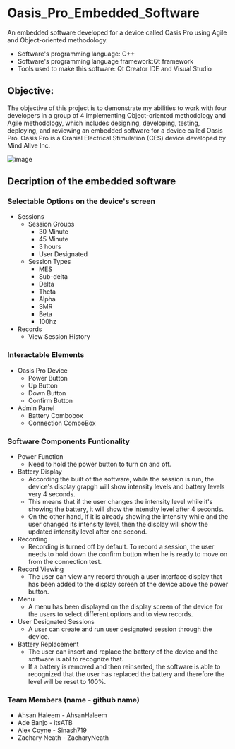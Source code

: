 # Oasis_Pro_Embedded_Software
An embedded software developed for a device called Oasis Pro using Agile and Object-oriented methodology.
* Software's programming language: C++ 
* Software's programming language framework:Qt framework  
* Tools used to make this software: Qt Creator IDE and Visual Studio

## Objective: 
The objective of this project is to demonstrate my abilities to work with four developers in a group of 4 implementing Object-oriented methodology and Agile methodology, which includes designing, developing, testing, deploying, and reviewing an embedded software for a device called Oasis Pro. Oasis Pro is a Cranial Electrical Stimulation (CES) device developed by Mind Alive Inc.

![image](https://user-images.githubusercontent.com/29932763/196058647-d4f84e0d-ebef-4a3f-82da-fd627852daf6.png)

## Decription of the embedded software

### Selectable Options on the device's screen
* Sessions
  * Session Groups
    * 30 Minute
    * 45 Minute
    * 3 hours
    * User Designated
  * Session Types
    * MES
    * Sub-delta
    * Delta
    * Theta
    * Alpha
    * SMR
    * Beta
    * 100hz
* Records
  * View Session History

### Interactable Elements
* Oasis Pro Device
  * Power Button
  * Up Button
  * Down Button
  * Confirm Button
* Admin Panel
  * Battery Combobox
  * Connection ComboBox

### Software Components Funtionality 
* Power Function
  * Need to hold the power button to turn on and off.
* Battery Display
  * According the built of the software, while the session is run, the device's display grapgh will show intensity levels and battery levels very 4 seconds. 
  * This means that if the user changes the intensity level while it's showing the battery, it will show the intensity level after 4 seconds. 
  * On the other hand, If it is already showing the intensity while and the user changed its intensity level, then the display will show the updated intensity level after one second.
* Recording
  * Recording is turned off by default. To record a session, the user needs to hold down the confirm button when he is ready to move on from the connection test.
* Record Viewing
  * The user can view any record through a user interface display that has been added to the display screen of the device above the power button.
* Menu
  * A menu has been displayed on the display screen of the device for the users to select different options and to view records.
* User Designated Sessions
  * A user can create and run user designated session through the device.
* Battery Replacement
  * The user can insert and replace the battery of the device and the software is abl to recognize that. 
  * If a battery is removed and then reinserted, the software is able to recognized that the user has replaced the battery and therefore the level will be reset to 100%.

### Team Members (name - github name)
* Ahsan Haleem - AhsanHaleem
* Ade Banjo - itsATB
* Alex Coyne - Sinash719 
* Zachary Neath - ZacharyNeath


